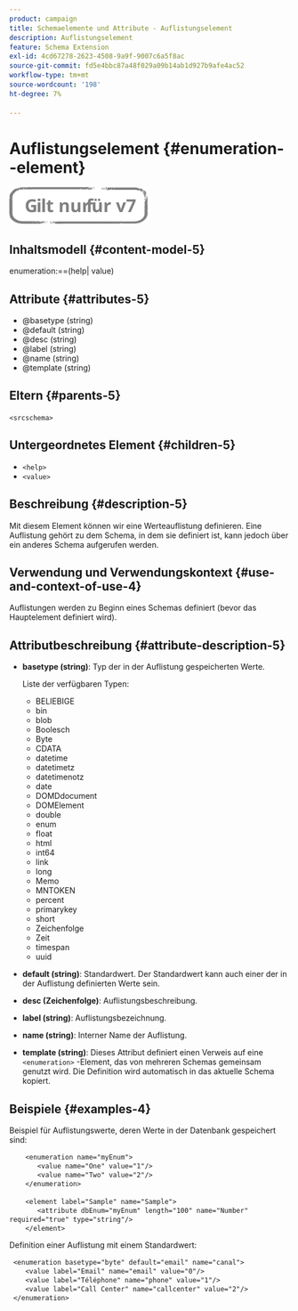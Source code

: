 ```yaml
---
product: campaign
title: Schemaelemente und Attribute - Auflistungselement
description: Auflistungselement
feature: Schema Extension
exl-id: 4cd67278-2623-4508-9a9f-9007c6a5f8ac
source-git-commit: fd5e4bbc87a48f029a09b14ab1d927b9afe4ac52
workflow-type: tm+mt
source-wordcount: '198'
ht-degree: 7%

---
```


# Auflistungselement {#enumeration--element}

![](../../../assets/v7-only.svg)

## Inhaltsmodell {#content-model-5}

enumeration:==(help| value)

## Attribute {#attributes-5}

* @basetype (string)
* @default (string)
* @desc (string)
* @label (string)
* @name (string)
* @template (string)

## Eltern {#parents-5}

`<srcschema>`

## Untergeordnetes Element {#children-5}

* `<help>`
* `<value>`

## Beschreibung {#description-5}

Mit diesem Element können wir eine Werteauflistung definieren. Eine Auflistung gehört zu dem Schema, in dem sie definiert ist, kann jedoch über ein anderes Schema aufgerufen werden.

## Verwendung und Verwendungskontext {#use-and-context-of-use-4}

Auflistungen werden zu Beginn eines Schemas definiert (bevor das Hauptelement definiert wird).

## Attributbeschreibung {#attribute-description-5}

* **basetype (string)**: Typ der in der Auflistung gespeicherten Werte.

  Liste der verfügbaren Typen:

   * BELIEBIGE
   * bin
   * blob
   * Boolesch
   * Byte
   * CDATA
   * datetime
   * datetimetz
   * datetimenotz
   * date
   * DOMDdocument
   * DOMElement
   * double
   * enum
   * float
   * html
   * int64
   * link
   * long
   * Memo
   * MNTOKEN
   * percent
   * primarykey
   * short
   * Zeichenfolge
   * Zeit
   * timespan
   * uuid

* **default (string)**: Standardwert. Der Standardwert kann auch einer der in der Auflistung definierten Werte sein.
* **desc (Zeichenfolge)**: Auflistungsbeschreibung.
* **label (string)**: Auflistungsbezeichnung.
* **name (string)**: Interner Name der Auflistung.
* **template (string)**: Dieses Attribut definiert einen Verweis auf eine `<enumeration>` -Element, das von mehreren Schemas gemeinsam genutzt wird. Die Definition wird automatisch in das aktuelle Schema kopiert.

## Beispiele {#examples-4}

Beispiel für Auflistungswerte, deren Werte in der Datenbank gespeichert sind:

```
    <enumeration name="myEnum">
       <value name="One" value="1"/>
       <value name="Two" value="2"/>
    </enumeration>

    <element label="Sample" name="Sample">
       <attribute dbEnum="myEnum" length="100" name="Number" required="true" type="string"/>
    </element>
```

Definition einer Auflistung mit einem Standardwert:

```
 <enumeration basetype="byte" default="email" name="canal">
    <value label="Email" name="email" value="0"/> 
    <value label="Téléphone" name="phone" value="1"/>
    <value label="Call Center" name="callcenter" value="2"/>
 </enumeration>
```
